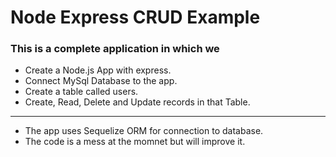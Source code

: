 # Node Express CRUD Example

### This is a complete application in which we

- Create a Node.js App with express.
- Connect MySql Database to the app.
- Create a table called users.
- Create, Read, Delete and Update records in that Table.

---
- The app uses Sequelize ORM for connection to database.
- The code is a mess at the momnet but will improve it.